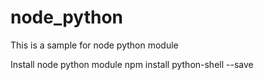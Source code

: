 # node_python
This is a sample for node python module


Install node python module
npm install python-shell --save
